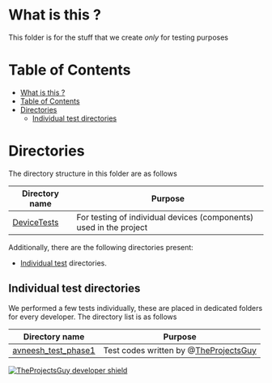 # What is this ?
This folder is for the stuff that we create _only_ for testing purposes

# Table of Contents
- [What is this ?](#what-is-this)
- [Table of Contents](#table-of-contents)
- [Directories](#directories)
  - [Individual test directories](#individual-test-directories)

# Directories
The directory structure in this folder are as follows

| **Directory name** | **Purpose** |
| ---- | ---- |
| [DeviceTests](./DeviceTests/) | For testing of individual devices (components) used in the project |

Additionally, there are the following directories present:
- [Individual test](#individual-test-directories) directories.

## Individual test directories
We performed a few tests individually, these are placed in dedicated folders for every developer. The directory list is as follows

| **Directory name** | **Purpose** |
| ---- | ----- |
[avneesh_test_phase1](./avneesh_test_phase1/) | Test codes written by @[TheProjectsGuy](https://github.com/TheProjectsGuy) |

[![TheProjectsGuy developer shield](https://img.shields.io/badge/Dev-TheProjectsGuy-0061ff.svg)](https://github.com/TheProjectsGuy)
